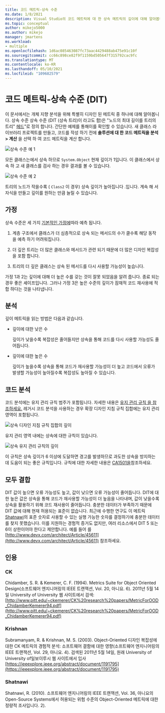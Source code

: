 ```yaml
---
title: 코드 메트릭-상속 수준
ms.date: 1/8/2021
description: Visual Studio의 코드 메트릭에 대 한 상속 메트릭의 깊이에 대해 알아봅니다.
ms.topic: conceptual
author: mikejo5000
ms.author: mikejo
manager: jmartens
ms.workload:
- multiple
ms.openlocfilehash: 1d6ac085463087fc73aac4429488ab475e91c10f
ms.sourcegitcommit: cc66c898ce82f9f1159bd505647f315792cac9fc
ms.translationtype: MT
ms.contentlocale: ko-KR
ms.lasthandoff: 05/10/2021
ms.locfileid: "109682579"
---
```

# <a name="code-metrics---depth-of-inheritance-dit"></a>코드 메트릭-상속 수준 (DIT)

이 문서에서는 개체 지향 분석을 위해 특별히 디자인 된 메트릭 중 하나에 대해 알아봅니다. 상속 수준 상속 수준 (DIT (상속 트리)이 라고도 함)은 "노드의 최대 길이를 트리의 트리" [헤드](#ck)"로 정의 합니다. 간단한 예제를 통해이를 확인할 수 있습니다. 새 클래스 라이브러리 프로젝트를 만들고, 코드를 작성 하기 전에 **솔루션에 대 한 코드 메트릭을 분석 > 계산** 을 선택 하 여 코드 메트릭을 계산 합니다.

![상속 수준 예 1](media/depth-of-inheritance-example-1.png)

모든 클래스는에서 상속 하므로 `System.Object` 현재 깊이가 1입니다. 이 클래스에서 상속 하 고 새 클래스를 검사 하는 경우 결과를 볼 수 있습니다.

![상속 수준 예 2](media/depth-of-inheritance-example-2.png)

트리의 노드가 작을수록 ( `Class2` 이 경우) 상속 깊이가 높아집니다 .입니다. 계속 해 서 자식을 만들고 깊이를 원하는 만큼 늘릴 수 있습니다.

## <a name="assumptions"></a>가정

상속 수준은 세 가지 [기본적인 가정에](#ck)따라 예측 됩니다.

1. 계층 구조에서 클래스가 더 심층적으로 상속 되는 메서드의 수가 클수록 해당 동작을 예측 하기 어려워집니다.

2. 더 깊은 트리는 더 많은 클래스와 메서드가 관련 되기 때문에 더 많은 디자인 복잡성을 포함 합니다.

3. 트리의 더 깊은 클래스는 상속 된 메서드를 다시 사용할 가능성이 높습니다.

가정 1과 2는 깊이에 대해 더 높은 수를 갖는 것이 잘못 되었음을 알려 줍니다. 종료 되는 경우 좋은 셰이프입니다. 그러나 가정 3은 높은 수준의 깊이가 잠재적 코드 재사용에 적합 하다는 것을 나타냅니다.

## <a name="analysis"></a>분석

깊이 메트릭을 읽는 방법은 다음과 같습니다.

- 깊이에 대한 낮은 수

  깊이가 낮을수록 복잡성은 줄어들지만 상속을 통해 코드를 다시 사용할 가능성도 줄어듭니다.

- 깊이에 대한 높은 수

  깊이가 높을수록 상속을 통해 코드가 재사용할 가능성이 더 높고 코드에서 오류가 발생할 가능성이 높아질수록 복잡성도 높아질 수 있습니다.

## <a name="code-analysis"></a>코드 분석

코드 분석에는 유지 관리 규칙 범주가 포함됩니다. 자세한 내용은 [유지 관리 규칙 을 참조하세요.](/dotnet/fundamentals/code-analysis/quality-rules/maintainability-warnings) 레거시 코드 분석을 사용하는 경우 확장 디자인 지침 규칙 집합에는 유지 관리 영역이 포함됩니다.

![상속 디자인 지침 규칙 집합의 깊이](media/depth-of-inheritance-design-guidelines.png)

유지 관리 영역 내에는 상속에 대한 규칙이 있습니다.

![상속 유지 관리 규칙의 깊이](media/depth-of-inheritance-maintainability-rule.png)

이 규칙은 상속 깊이가 6 이상에 도달하면 경고를 발생하므로 과도한 상속을 방지하는 데 도움이 되는 좋은 규칙입니다. 규칙에 대한 자세한 내용은 [CA1501을](/dotnet/fundamentals/code-analysis/quality-rules/ca1501)참조하세요.

## <a name="putting-it-all-together"></a>모두 결합

DIT 값이 높으면 오류 가능성도 높고, 값이 낮으면 오류 가능성이 줄어듭니다. DIT에 대한 높은 값은 상속을 통해 코드가 재사용할 가능성이 더 높음을 나타내며, 값이 낮을수록 상속을 활용하기 위해 코드 재사용이 줄어듭니다. 충분한 데이터가 부족하기 때문에 DIT 값에 대해 현재 허용되는 표준이 없습니다. 최근에 수행한 연구도 이 메트릭 [Shatnawi](#shatnawi)의 표준 숫자로 사용할 수 있는 실행 가능한 숫자를 결정하기에 충분한 데이터를 찾지 못했습니다. 이를 지원하는 경험적 증거도 없지만, 여러 리소스에서 DIT 5 또는 6이 상한이어야 한다고 제안합니다. 예를 들어 를 [http://www.devx.com/architect/Article/45611](http://www.devx.com/architect/Article/45611) 참조하세요.

## <a name="citations"></a>인용

### <a name="ck"></a>CK

Chidamber, S. R. & Kemerer, C. F. (1994). Metrics Suite for Object Oriented Design(소프트웨어 엔지니어링의 IEEE 트랜잭션, Vol. 20, 아니요. 6). 2011년 5월 14일 University of University 웹 사이트에서 검색: [http://www.pitt.edu/~ckemerer/CK%20research%20papers/MetricForOOD_ChidamberKemerer94.pdf](http://www.pitt.edu/~ckemerer/CK%20research%20papers/MetricForOOD_ChidamberKemerer94.pdf)

### <a name="krishnan"></a>Krishnan

Subramanyam, R. & Krishnan, M. S. (2003). Object-Oriented 디자인 복잡성에 대한 CK 메트릭의 경험적 분석: 소프트웨어 결함에 대한 영향(소프트웨어 엔지니어링의 IEEE 트랜잭션, Vol. 29, 아니요. 4). 검색된 2011년 5월 14일, 원래 University of University of일보이루시 웹 사이트에서 입사 [https://ieeexplore.ieee.org/abstract/document/1191795](https://ieeexplore.ieee.org/abstract/document/1191795)

### <a name="shatnawi"></a>Shatnawi

Shatnawi, R. (2010). 소프트웨어 엔지니어링의 IEEE 트랜잭션, Vol. 36, 아니요의 Open-Source Systems에서 허용되는 위험 수준의 Object-Oriented 메트릭에 대한 정량적 조사입니다. 2).